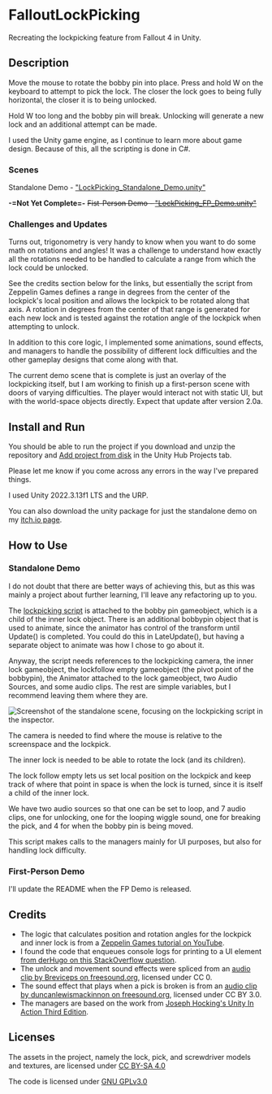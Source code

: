 # FalloutLockPicking
 Recreating the lockpicking feature from Fallout 4 in Unity.

## Description
 Move the mouse to rotate the bobby pin into place. Press and hold W on the keyboard to attempt to pick the lock. The closer the lock goes to being fully horizontal, the closer it is to being unlocked.
 
 Hold W too long and the bobby pin will break. Unlocking will generate a new lock and an additional attempt can be made.
 
 I used the Unity game engine, as I continue to learn more about game design. Because of this, all the scripting is done in C#.

 ### Scenes
  Standalone Demo - ["LockPicking_Standalone_Demo.unity"](/Assets/Scenes/)
  
  **-=Not Yet Complete=-**  ~~Fist-Person Demo - ["LockPicking_FP_Demo.unity"](/Assets/Scenes/)~~

 ### Challenges and Updates
  Turns out, trigonometry is very handy to know when you want to do some math on rotations and angles! It was a challenge to understand how exactly all the rotations needed to be handled to calculate a range from which the lock could be unlocked.
  
  See the credits section below for the links, but essentially the script from Zeppelin Games defines a range in degrees from the center of the lockpick's local position and allows the lockpick to be rotated along that axis. A rotation in degrees from the center of that range is generated for each new lock and is tested against the rotation angle of the lockpick when attempting to unlock.
  
  In addition to this core logic, I implemented some animations, sound effects, and managers to handle the possibility of different lock difficulties and the other gameplay designs that come along with that. 
  
  The current demo scene that is complete is just an overlay of the lockpicking itself, but I am working to finish up a first-person scene with doors of varying difficulties. The player would interact not with static UI, but with the world-space objects directly. Expect that update after version 2.0a.

## Install and Run
 You should be able to run the project if you download and unzip the repository and [Add project from disk](https://docs.unity3d.com/hub/manual/AddProject.html) in the Unity Hub Projects tab.
 
 Please let me know if you come across any errors in the way I've prepared things.
 
 I used Unity 2022.3.13f1 LTS and the URP.

 You can also download the unity package for just the standalone demo on my [itch.io page](https://evankurtzart.itch.io/lockpicking-project).

## How to Use

 ### Standalone Demo
  I do not doubt that there are better ways of achieving this, but as this was mainly a project about further learning, I'll leave any refactoring up to you.
  
  The [lockpicking script](/Assets/Scripts/LockPicking_Standalone_Demo.cs) is attached to the bobby pin gameobject, which is a child of the inner lock object. There is an additional bobbypin object that is used to animate, since the animator has control of the transform until Update() is completed. You could do this in LateUpdate(), but having a separate object to animate was how I chose to go about it. 
  
  Anyway, the script needs references to the lockpicking camera, the inner lock gameobject, the lockfollow empty gameobject (the pivot point of the bobbypin), the Animator attached to the lock gameobject, two Audio Sources, and some audio clips. The rest are simple variables, but I recommend leaving them where they are.
  
  ![Screenshot of the standalone scene, focusing on the lockpicking script in the inspector.](https://img.itch.zone/aW1hZ2UvMjUxMjg3MS8xNTEzNjczMS5wbmc=/original/yH6NfO.png)
  
  The camera is needed to find where the mouse is relative to the screenspace and the lockpick.
  
  The inner lock is needed to be able to rotate the lock (and its children).
  
  The lock follow empty lets us set local position on the lockpick and keep track of where that point in space is when the lock is turned, since it is itself a child of the inner lock.
  
  We have two audio sources so that one can be set to loop, and 7 audio clips, one for unlocking, one for the looping wiggle sound, one for breaking the pick, and 4 for when the bobby pin is being moved.
  
  This script makes calls to the managers mainly for UI purposes, but also for handling lock difficulty.

  ### First-Person Demo
   I'll update the README when the FP Demo is released.

## Credits
 - The logic that calculates position and rotation angles for the lockpick and inner lock is from a [Zeppelin Games tutorial on YouTube](https://www.youtube.com/watch?v=68iYL-rktQ4&list=PLEj1kOxzPTLWX_q_XvjFF9h_3cS4C1jyu&index=12).
 - I found the code that enqueues console logs for printing to a UI element [from derHugo on this StackOverflow question](https://stackoverflow.com/questions/60228993/putting-debug-log-as-a-gui-element-in-unity).
 - The unlock and movement sound effects were spliced from an [audio clip by Breviceps on freesound.org](https://freesound.org/people/Breviceps/sounds/458405/), licensed under CC 0.
 - The sound effect that plays when a pick is broken is from an [audio clip by duncanlewismackinnon on freesound.org](https://freesound.org/people/duncanlewismackinnon/sounds/159331/), licensed under CC BY 3.0.
 - The managers are based on the work from [Joseph Hocking's Unity In Action Third Edition](https://www.manning.com/books/unity-in-action-third-edition)​.

## Licenses
 The assets in the project, namely the lock, pick, and screwdriver models and textures, are licensed under [CC BY-SA 4.0](https://creativecommons.org/licenses/by-sa/4.0/)
 
 The code is licensed under [GNU GPLv3.0](https://www.gnu.org/licenses/gpl-3.0-standalone.html)
 
